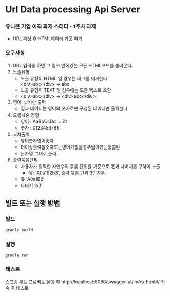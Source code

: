 # Url Data processing Api Server

### 유니콘 기업 이직 과제 스터디 - 1주차 과제
- URL 파싱 후 HTML데이터 가공 하기

### 요구사항

1. URL 입력을 하면 그 링크 안에있는 모든 HTML코드를 불러온다.
2. 노출유형
   - 노출 유형이 HTML 일 경우는 태그를 제거한다  
   \<div>abc\</div> -> abc
   - 노출 유형이 TEXT 일 경우에는 모든 텍스트 포함 
   - \<div>abc\</div> -> \<div>abc\</div>
3. 영어, 숫자만 출력
   - 결과 데이터는 영어와 숫자로만 구성된 데이터만 출력한다
4. 오름차순 정렬
   - 영어 : AaBbCcDd ... Zz
   - 숫자 : 0123456789
5. 교차출력
   - 영어숫자영어숫자
   - 더이상출력될숫자또는영어가없을경우남아있는정렬된
   - 문자열 그대로 출력
6. 출력묶음단위
   - 사용자가 입력한 자연수의 묶음 단위를 기준으로 몫과 나머지를 구하여 노출
     - 예) ‘A0a1B2b3’, 출력 묶음 단위 3인경우
   - 몫 ‘A0a1B2’
   - 나머지 ‘b3’
   

## 빌드 또는 실행 방법
### 빌드
```java
gradle build
```

### 실행
```java
gradle run
```
### 테스트
스프링 부트 프로젝트 실행 후 http://localhost:8080/swagger-ui/index.html#/ 접속 후 테스트


